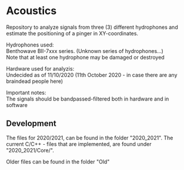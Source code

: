 # Acoustics
Repository to analyze signals from three (3) different hydrophones and estimate the positioning of a pinger in XY-coordinates.

Hydrophones used:\
  Benthowave BII-7xxx series. (Unknown series of hydrophones...)\
  Note that at least one hydrophone may be damaged or destroyed
  
Hardware used for analyzis:\
  Undecided as of 11/10/2020 (11th October 2020 - in case there are any braindead people here) 
  
Important notes:\
  The signals should be bandpassed-filtered both in hardware and in software
  

## Development

The files for 2020/2021, can be found in the folder "2020_2021". The current C/C++ - files that are implemented, are found 
under "2020_2021/Core/". 

Older files can be found in the folder "Old"

